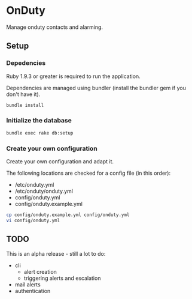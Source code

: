 # OnDuty

Manage onduty contacts and alarming.

## Setup

### Depedencies

Ruby 1.9.3 or greater is required to run the application.

Dependencies are managed using bundler (install the bundler gem if you don't have it).

```bash
bundle install
```

### Initialize the database

```bash
bundle exec rake db:setup
```

### Create your own configuration

Create your own configuration and adapt it.

The following locations are checked for a config file (in this order):
   * /etc/onduty.yml
   * /etc/onduty/onduty.yml
   * config/onduty.yml
   * config/onduty.example.yml

```bash
cp config/onduty.example.yml config/onduty.yml
vi config/onduty.yml
```

## TODO

This is an alpha release - still a lot to do:
  * cli
    * alert creation
    * triggering alerts and escalation
  * mail alerts
  * authentication
